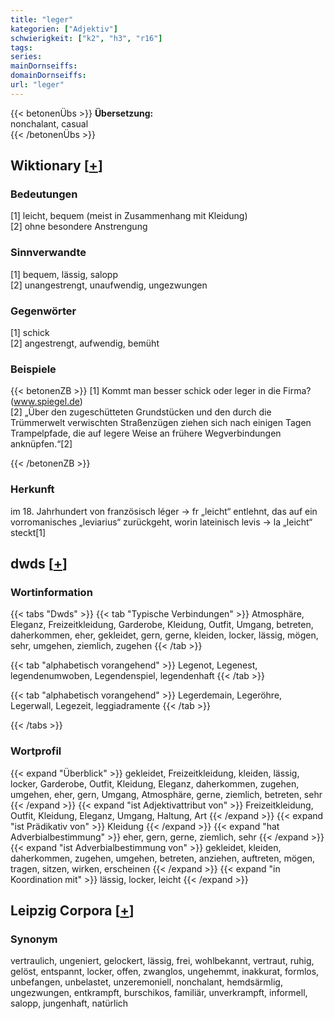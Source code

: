 ```yaml
---
title: "leger"
kategorien: ["Adjektiv"]
schwierigkeit: ["k2", "h3", "r16"]
tags:
series:
mainDornseiffs:
domainDornseiffs:
url: "leger"
---
```


{{< betonenÜbs >}}
**Übersetzung:**  
nonchalant, casual  
{{< /betonenÜbs >}}

## Wiktionary [[+](https://de.wiktionary.org/wiki/leger)]

### Bedeutungen
[1] leicht, bequem (meist in Zusammenhang mit Kleidung)  
[2] ohne besondere Anstrengung  

### Sinnverwandte
[1] bequem, lässig, salopp  
[2] unangestrengt, unaufwendig, ungezwungen  

### Gegenwörter
[1] schick  
[2] angestrengt, aufwendig, bemüht  

### Beispiele
{{< betonenZB >}}
[1] Kommt man besser schick oder leger in die Firma? (www.spiegel.de)  
[2] „Über den zugeschütteten Grundstücken und den durch die Trümmerwelt verwischten Straßenzügen ziehen sich nach einigen Tagen Trampelpfade, die auf legere Weise an frühere Wegverbindungen anknüpfen.“[2]  

{{< /betonenZB >}}
### Herkunft
im 18. Jahrhundert von französisch léger → fr „leicht“ entlehnt, das auf ein vorromanisches „leviarius“ zurückgeht, worin lateinisch levis → la „leicht“ steckt[1]  



## dwds [[+](https://www.dwds.de/wb/leger)]

### Wortinformation
{{< tabs "Dwds" >}}
{{< tab "Typische Verbindungen" >}}
Atmosphäre, Eleganz, Freizeitkleidung, Garderobe, Kleidung, Outfit, Umgang, betreten, daherkommen, eher, gekleidet, gern, gerne, kleiden, locker, lässig, mögen, sehr, umgehen, ziemlich, zugehen
{{< /tab >}}

{{< tab "alphabetisch vorangehend" >}}
Legenot, Legenest, legendenumwoben, Legendenspiel, legendenhaft
{{< /tab >}}

{{< tab "alphabetisch vorangehend" >}}
Legerdemain, Legeröhre, Legerwall, Legezeit, leggiadramente
{{< /tab >}}

{{< /tabs >}}

### Wortprofil
{{< expand "Überblick" >}} gekleidet, Freizeitkleidung, kleiden, lässig, locker, Garderobe, Outfit, Kleidung, Eleganz, daherkommen, zugehen, umgehen, eher, gern, Umgang, Atmosphäre, gerne, ziemlich, betreten, sehr {{< /expand >}}
{{< expand "ist Adjektivattribut von" >}} Freizeitkleidung, Outfit, Kleidung, Eleganz, Umgang, Haltung, Art {{< /expand >}}
{{< expand "ist Prädikativ von" >}} Kleidung {{< /expand >}}
{{< expand "hat Adverbialbestimmung" >}} eher, gern, gerne, ziemlich, sehr {{< /expand >}}
{{< expand "ist Adverbialbestimmung von" >}} gekleidet, kleiden, daherkommen, zugehen, umgehen, betreten, anziehen, auftreten, mögen, tragen, sitzen, wirken, erscheinen {{< /expand >}}
{{< expand "in Koordination mit" >}} lässig, locker, leicht {{< /expand >}}

## Leipzig Corpora [[+](https://corpora.uni-leipzig.de/en/res?word=leger&corpusId=deu_newscrawl-public_2018)]


### Synonym
vertraulich, ungeniert, gelockert, lässig, frei, wohlbekannt, vertraut, ruhig, gelöst, entspannt, locker, offen, zwanglos, ungehemmt, inakkurat, formlos, unbefangen, unbelastet, unzeremoniell, nonchalant, hemdsärmlig, ungezwungen, entkrampft, burschikos, familiär, unverkrampft, informell, salopp, jungenhaft, natürlich

